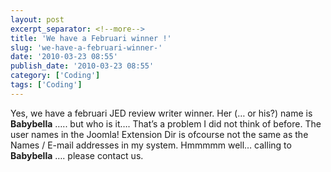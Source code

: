 ```yaml
---
layout: post
excerpt_separator: <!--more-->
title: 'We have a Februari winner !'
slug: 'we-have-a-februari-winner-'
date: '2010-03-23 08:55'
publish_date: '2010-03-23 08:55'
category: ['Coding']
tags: ['Coding']
---
```

Yes, we have a februari JED review writer winner. Her (… or his?) name is
**Babybella** ….. but who is it…. That’s a problem I did not think of before.
The user names in the Joomla! Extension Dir is ofcourse not the same as the
Names / E-mail addresses in my system. Hmmmmm well… calling to **Babybella**
…. please contact us.

